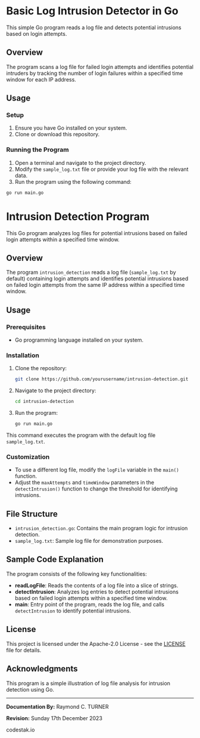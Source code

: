 #  Basic Log Intrusion Detector in Go

This simple Go program reads a log file and detects potential intrusions based on login attempts.

## Overview

The program scans a log file for failed login attempts and identifies potential intruders by tracking the number of login failures within a specified time window for each IP address.

## Usage

### Setup

1. Ensure you have Go installed on your system.
2. Clone or download this repository.

### Running the Program

1. Open a terminal and navigate to the project directory.
2. Modify the `sample_log.txt` file or provide your log file with the relevant data.
3. Run the program using the following command:

```bash
go run main.go
```

# Intrusion Detection Program

This Go program analyzes log files for potential intrusions based on failed login attempts within a specified time window.

## Overview

The program `intrusion_detection` reads a log file (`sample_log.txt` by default) containing login attempts and identifies potential intrusions based on failed login attempts from the same IP address within a specified time window.

## Usage

### Prerequisites

- Go programming language installed on your system.

### Installation

1. Clone the repository:

    ```bash
    git clone https://github.com/yourusername/intrusion-detection.git
    ```

2. Navigate to the project directory:

    ```bash
    cd intrusion-detection
    ```

3. Run the program:

    ```bash
    go run main.go
    ```
This command executes the program with the default log file `sample_log.txt`.

### Customization

- To use a different log file, modify the `logFile` variable in the `main()` function.
- Adjust the `maxAttempts` and `timeWindow` parameters in the `detectIntrusion()` function to change the threshold for identifying intrusions.

## File Structure

- `intrusion_detection.go`: Contains the main program logic for intrusion detection.
- `sample_log.txt`: Sample log file for demonstration purposes.

## Sample Code Explanation

The program consists of the following key functionalities:

- **readLogFile**: Reads the contents of a log file into a slice of strings.
- **detectIntrusion**: Analyzes log entries to detect potential intrusions based on failed login attempts within a specified time window.
- **main**: Entry point of the program, reads the log file, and calls `detectIntrusion` to identify potential intrusions.

## License

This project is licensed under the Apache-2.0 License - see the [LICENSE](LICENSE) file for details.

## Acknowledgments

This program is a simple illustration of log file analysis for intrusion detection using Go.

---

**Documentation By:** Raymond C. TURNER

**Revision:** Sunday 17th December 2023

codestak.io
